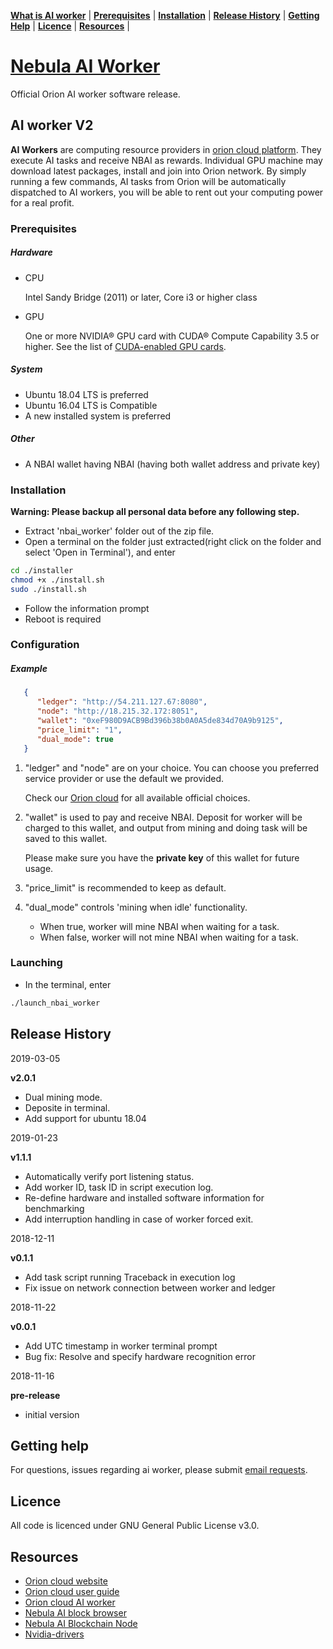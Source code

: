
**[What is AI worker](#what-is-ai-worker)** | 
**[Prerequisites](#prerequisites)** |
**[Installation](#installation)** |
**[Release History](#release-history)** |
**[Getting Help](#getting-help)** | 
**[Licence](#licence)** |
**[Resources](#resources)** |  

# [Nebula AI Worker](https://github.com/nebulaai/ai-worker)

Official Orion AI worker software release.

## AI worker V2

**AI Workers** are computing resource providers in [orion cloud platform](https://orioncloud.io/). They execute AI tasks and receive NBAI as rewards. 
Individual GPU machine may download latest packages, install and join into Orion network. 
By simply running a few commands, AI tasks from Orion will be automatically dispatched to AI workers, you will be able to rent out your computing power for a real profit.     

### Prerequisites

##### Hardware

* CPU

    Intel Sandy Bridge (2011) or later, Core i3 or higher class
    
* GPU

    One or more NVIDIA® GPU card with CUDA® Compute Capability 3.5 or higher. See the list of [CUDA-enabled GPU cards](https://developer.nvidia.com/cuda-gpus).

##### System

* Ubuntu 18.04 LTS is preferred
* Ubuntu 16.04 LTS is Compatible
* A new installed system is preferred
 
##### Other
* A NBAI wallet having NBAI (having both wallet address and private key)

### Installation

**Warning: Please backup all personal data before any following step.**

 * Extract 'nbai_worker' folder out of the zip file.
 * Open a terminal on the folder just extracted(right click on the folder and select 'Open in Terminal'), and enter
 
 ```bash
 cd ./installer
 chmod +x ./install.sh
 sudo ./install.sh
 ```   
 
 * Follow the information prompt
 * Reboot is required
 
### Configuration
    
##### Example

   ```json
      {
         "ledger": "http://54.211.127.67:8080",
         "node": "http://18.215.32.172:8051",
         "wallet": "0xeF980D9ACB9Bd396b38b0A0A5de834d70A9b9125",
         "price_limit": "1",
         "dual_mode": true
      }
   ```
   1. "ledger" and "node" are on your choice. You can choose you preferred service provider or use the default we provided.
      
      Check our [Orion cloud](https://orioncloud.io/dashboard/#/worker/general) for all available official choices.
      
   2. "wallet" is used to pay and receive NBAI. Deposit for worker will be charged to this wallet, and output from mining and doing task will be saved to this wallet.
      
      Please make sure you have the **private key** of this wallet for future usage.
      
   3. "price_limit" is recommended to keep as default.
   
   4. "dual_mode" controls 'mining when idle' functionality.
   
      * When true, worker will mine NBAI when waiting for a task.
      * When false, worker will not mine NBAI when waiting for a task.
 
### Launching
                  
 * In the terminal, enter
 ```bash
 ./launch_nbai_worker
 ```

## Release History

2019-03-05

 **v2.0.1**
 - Dual mining mode.
 - Deposite in terminal.
 - Add support for ubuntu 18.04 
 
2019-01-23

 **v1.1.1**
 - Automatically verify port listening status.
 - Add worker ID, task ID in script execution log.
 - Re-define hardware and installed software information for benchmarking
 - Add interruption handling in case of worker forced exit.

2018-12-11 

  **v0.1.1**
- Add task script running Traceback in execution log
- Fix issue on network connection between worker and ledger

2018-11-22

 **v0.0.1**                                          
- Add UTC timestamp in worker terminal prompt                
- Bug fix: Resolve and specify hardware recognition error 

2018-11-16

**pre-release**
- initial version
  

## Getting help

For questions, issues regarding ai worker, please submit [email requests](https://orioncloud.io/contact.html).

## Licence

All code is licenced under GNU General Public License v3.0.

## Resources

* [Orion cloud website](https://orioncloud.io/)
* [Orion cloud user guide](https://orioncloud.io/ai.html)
* [Orion cloud AI worker](https://orioncloud.io/ai-workers.html)
* [Nebula AI block browser](https://scan.nbai.io/#/)
* [Nebula AI Blockchain Node](https://github.com/nebulaai/nbai-node)
* [Nvidia-drivers](https://www.nvidia.com/Download/index.aspx)
